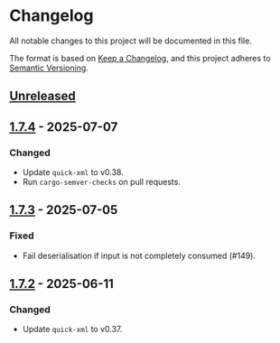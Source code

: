 # Changelog

All notable changes to this project will be documented in this file.

The format is based on [Keep a Changelog](https://keepachangelog.com/en/1.1.0/),
and this project adheres to [Semantic Versioning](https://semver.org/spec/v2.0.0.html).

## [Unreleased]

## [1.7.4] - 2025-07-07

### Changed
- Update `quick-xml` to v0.38.
- Run `cargo-semver-checks` on pull requests.

## [1.7.3] - 2025-07-05

### Fixed
- Fail deserialisation if input is not completely consumed (#149).

## [1.7.2] - 2025-06-11

### Changed
- Update `quick-xml` to v0.37.

[unreleased]: https://github.com/ebarnard/rust-plist/compare/v1.7.4...HEAD
[1.7.4]: https://github.com/ebarnard/rust-plist/compare/v1.7.3...v1.7.4
[1.7.3]: https://github.com/ebarnard/rust-plist/compare/v1.7.2...v1.7.3
[1.7.2]: https://github.com/ebarnard/rust-plist/compare/v1.7.1...v1.7.2
